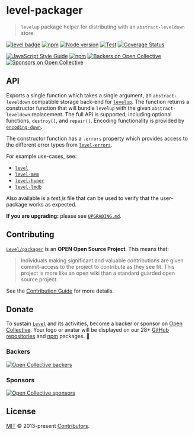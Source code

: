 # level-packager

> `levelup` package helper for distributing with an `abstract-leveldown` store.

[![level badge][level-badge]](https://github.com/Level/awesome)
[![npm](https://img.shields.io/npm/v/level-packager.svg?label=&logo=npm)](https://www.npmjs.com/package/level-packager)
[![Node version](https://img.shields.io/node/v/level-packager.svg)](https://www.npmjs.com/package/level-packager)
[![Test](https://github.com/Level/packager/actions/workflows/test.yml/badge.svg)](https://github.com/Level/packager/actions/workflows/test.yml)
[![Coverage Status](https://codecov.io/gh/Level/packager/branch/master/graph/badge.svg)](https://codecov.io/gh/Level/packager)

[![JavaScript Style Guide](https://img.shields.io/badge/code_style-standard-brightgreen.svg)](https://standardjs.com)
[![npm](https://img.shields.io/npm/dm/level-packager.svg?label=dl)](https://www.npmjs.com/package/level-packager)
[![Backers on Open Collective](https://opencollective.com/level/backers/badge.svg?color=orange)](#backers)
[![Sponsors on Open Collective](https://opencollective.com/level/sponsors/badge.svg?color=orange)](#sponsors)

## API

Exports a single function which takes a single argument, an `abstract-leveldown` compatible storage back-end for [`levelup`](https://github.com/Level/levelup). The function returns a constructor function that will bundle `levelup` with the given `abstract-leveldown` replacement. The full API is supported, including optional functions, `destroy()`, and `repair()`. Encoding functionality is provided by [`encoding-down`](https://github.com/Level/encoding-down).

The constructor function has a `.errors` property which provides access to the different error types from [`level-errors`](https://github.com/Level/errors#api).

For example use-cases, see:

- [`level`](https://github.com/Level/level)
- [`level-mem`](https://github.com/Level/level-mem)
- [`level-hyper`](https://github.com/Level/level-hyper)
- [`level-lmdb`](https://github.com/Level/level-lmdb)

Also available is a _test.js_ file that can be used to verify that the user-package works as expected.

**If you are upgrading:** please see [`UPGRADING.md`](UPGRADING.md).

## Contributing

[`Level/packager`](https://github.com/Level/packager) is an **OPEN Open Source Project**. This means that:

> Individuals making significant and valuable contributions are given commit-access to the project to contribute as they see fit. This project is more like an open wiki than a standard guarded open source project.

See the [Contribution Guide](https://github.com/Level/community/blob/master/CONTRIBUTING.md) for more details.

## Donate

To sustain [`Level`](https://github.com/Level) and its activities, become a backer or sponsor on [Open Collective](https://opencollective.com/level). Your logo or avatar will be displayed on our 28+ [GitHub repositories](https://github.com/Level) and [npm](https://www.npmjs.com/) packages. 💖

### Backers

[![Open Collective backers](https://opencollective.com/level/backers.svg?width=890)](https://opencollective.com/level)

### Sponsors

[![Open Collective sponsors](https://opencollective.com/level/sponsors.svg?width=890)](https://opencollective.com/level)

## License

[MIT](LICENSE.md) © 2013-present [Contributors](CONTRIBUTORS.md).

[level-badge]: https://leveljs.org/img/badge.svg
